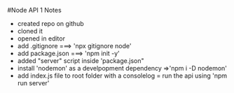 #Node API 1 Notes
- created repo on github
- cloned it
- opened in editor
- add .gitignore ===> 'npx gitignore node'
- add package.json ===> 'npm init -y'
- added "server" script inside 'package.json"
- install 'nodemon' as a develpopment dependency =>'npm i -D nodemon'
- add index.js file to root folder with a consolelog
= run the api using 'npm run server'